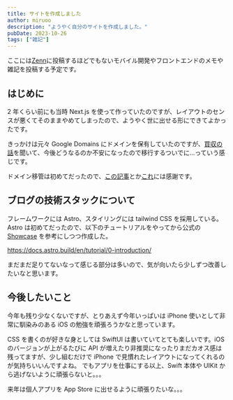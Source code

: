```yaml
---
title: サイトを作成しました
author: miruoo
description: "ようやく自分のサイトを作成しました。"
pubDate: 2023-10-26
tags: ["雑記"]
---
```


ここには[Zenn](https://zenn.dev/miruoon_892)に投稿するほどでもないモバイル開発やフロントエンドのメモや雑記を投稿する予定です。

## はじめに

2 年くらい前にも当時 Next.js を使って作っていたのですが、レイアウトのセンスが悪くてそのままやめてしまったので、ようやく世に出せる形にできてよかったです。

きっかけは元々 Google Domains にドメインを保有していたのですが、[買収の話](https://www.itmedia.co.jp/pcuser/articles/2306/16/news083.html)を聞いて、今後どうなるのか不安になったので移行するついでに...っていう感じです。

ドメイン移管は初めてだったので、[この記事](https://efcl.info/2023/09/30/google-domains-to-cloudflare-registrar/)とか[これ](https://qiita.com/napspans/items/3e4030ea54948295c53e)には感謝です。

## ブログの技術スタックについて

フレームワークには Astro、スタイリングには tailwind CSS を採用している。
Astro は初めてだったので、以下のチュートリアルをやってから公式の [Showcase](https://astro.build/showcase/) を参考にしつつ作成した。

https://docs.astro.build/en/tutorial/0-introduction/

まだまだ足りてないなって感じる部分は多いので、気が向いたら少しずつ改善したいなと思います。

## 今後したいこと

今年も残り少なくないですが、とりあえず今年いっぱいは iPhone 使いとして非常に馴染みのある iOS の勉強を頑張ろうかなと思っています。

CSS を書くのが好きな身としては SwiftUI は書いていてとても楽しいです。iOS のバージョンが上がるたびに API が増えたり非推奨になったりまだカオス感は残ってますが、少し組むだけで iPhone で見慣れたレイアウトになってくれるのが気持ちいいんですよね。
でもアプリを仕事にする以上、Swift 本体や UIKit から逃げないように頑張らないと。。。

来年は個人アプリを App Store に出せるように頑張りたいな。。。

